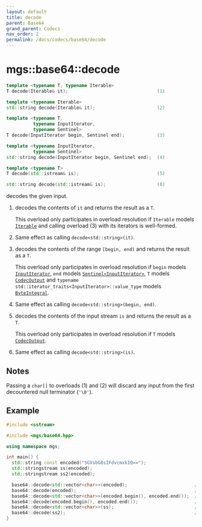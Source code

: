 ```yaml
---
layout: default
title: decode
parent: Base64
grand_parent: Codecs
nav_order: 2
permalink: /docs/codecs/base64/decode
---
```


# mgs::base64::decode

```cpp
template <typename T, typename Iterable>
T decode(Iterable& it);                                 (1)

template <typename Iterable>
std::string decode(Iterable& it);                       (2)

template <typename T,
          typename InputIterator,
          typename Sentinel>
T decode(InputIterator begin, Sentinel end);            (3)

template <typename InputIterator,
          typename Sentinel>
std::string decode(InputIterator begin, Sentinel end);  (4)

template <typename T>
T decode(std::istream& is);                             (5)

std::string decode(std::istream& is);                   (6)
```

decodes the given input.

1. decodes the contents of `it` and returns the result as a `T`.

    This overload only participates in overload resolution if `Iterable` models [`Iterable`]() and calling overload (3) with its iterators is well-formed.
2. Same effect as calling `decode<std::string>(it)`.

3. decodes the contents of the range `[begin, end)` and returns the result as a `T`.

    This overload only participates in overload resolution if `begin` models [`InputIterator`](), `end` models [`Sentinel<InputIterator>`](), `T` models [`CodecOutput`]() and `typename std::iterator_traits<InputIterator>::value_type` models [`ByteIntegral`]().
4. Same effect as calling `decode<std::string>(begin, end)`.
5. decodes the contents of the input stream `is` and returns the result as a `T`.

    This overload only participates in overload resolution if `T` models [`CodecOutput`]().
6. Same effect as calling `decode<std::string>(is)`.

## Notes

Passing a `char[]` to overloads (1) and (2) will discard any input from the first decountered null terminator (`'\0'`).

## Example

```cpp
#include <sstream>

#include <mgs/base64.hpp>

using namespace mgs;

int main() {
  std::string const encoded("SGVsbG8sIFdvcmxkIQ==");
  std::stringstream ss(encoded);
  std::stringstream ss2(encoded);

  base64::decode<std::vector<char>>(encoded);                         // 1.
  base64::decode(encoded);                                            // 2.
  base64::decode<std::vector<char>>(encoded.begin(), encoded.end());  // 3.
  base64::decode(encoded.begin(), encoded.end());                     // 4.
  base64::decode<std::vector<char>>(ss);                              // 5.
  base64::decode(ss2);                                                // 6.
}
```
